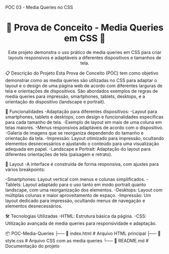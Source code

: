 POC 03 - Media Queries no CSS
<div align="center"> <h1>📱 Prova de Conceito - Media Queries em CSS 📱</h1> <p>Este projeto demonstra o uso prático de media queries em CSS para criar layouts responsivos e adaptáveis a diferentes dispositivos e tamanhos de tela.</p> </div>
📋 Descrição do Projeto
Esta Prova de Conceito (POC) tem como objetivo demonstrar como as media queries são utilizadas no CSS para adaptar o layout e o design de uma página web de acordo com diferentes larguras de tela e orientações de dispositivos. São abordados exemplos de regras de media queries para impressão, smartphones, tablets, desktops, e a orientação do dispositivo (landscape e portrait).

🚀 Funcionalidades
-Adaptação para diferentes dispositivos:
-Layout para smartphones, tablets e desktops, com design e funcionalidades específicas para cada tamanho de tela.
-Exemplo de layout em mais de uma coluna em telas maiores.
-Menus responsivos adaptáveis de acordo com o dispositivo.
-Galeria de imagens que se reorganiza dependendo do tamanho e orientação da tela.
-Impressão: Layout otimizado para impressão, ocultando elementos desnecessários e ajustando o conteúdo para uma visualização adequada em papel.
-Landscape e Portrait: Adaptação do layout para diferentes orientações de tela (paisagem e retrato).

🎨 Layout
-A interface é construída de forma responsiva, com ajustes para vários breakpoints:

-Smartphones: Layout vertical com menus e colunas simplificados.
-Tablets: Layout adaptado para o uso tanto em modo portrait quanto landscape, com uma reorganização dos elementos.
-Desktops: Layout com múltiplas colunas e maior aproveitamento de espaço.
-Impressão: Um layout dedicado para impressão, ocultando menus de navegação e elementos desnecessários.

🛠️ Tecnologias Utilizadas
-HTML: Estrutura básica da página.
-CSS: Utilização avançada de media queries para responsividade e adaptação.

📦 POC-Media-Queries
├── 📜 index.html        # Arquivo HTML principal
├── 📜 style.css         # Arquivo CSS com as media queries 
└── 📜 README.md         # Documentação do projeto

